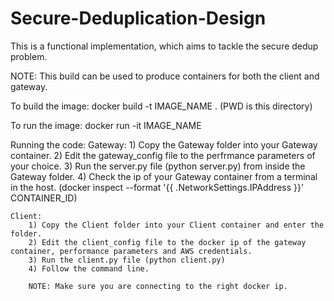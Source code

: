 # Secure-Deduplication-Design

This is a functional implementation, which aims to tackle the secure dedup problem.

NOTE: This build can be used to produce containers for both the client and gateway.

To build the image:
	docker build -t IMAGE_NAME . 
	(PWD is this directory)

To run the image:
	docker run -it IMAGE_NAME

Running the code:
	Gateway:
		1) Copy the Gateway folder into your Gateway container.
		2) Edit the gateway_config file to the perfrmance parameters of your choice.
		3) Run the server.py file (python server.py) from inside the Gateway folder.
		4) Check the ip of your Gateway container from a terminal in the host.
		   (docker inspect --format '{{ .NetworkSettings.IPAddress }}' CONTAINER_ID)

	Client:
		1) Copy the Client folder into your Client container and enter the folder.
		2) Edit the client_config file to the docker ip of the gateway container, performance parameters and AWS credentials.
		3) Run the client.py file (python client.py)
		4) Follow the command line.		

		NOTE: Make sure you are connecting to the right docker ip.
